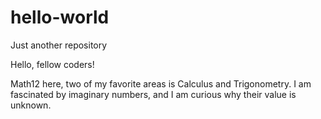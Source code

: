 # hello-world
Just another repository

Hello, fellow coders! 

Math12 here, two of my favorite areas is Calculus and Trigonometry.
I am fascinated by imaginary numbers, and I am curious why their value is unknown. 

